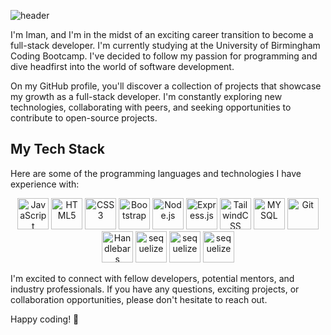 ![header](https://capsule-render.vercel.app/api?type=waving&color=auto&height=130&section=header&fontSize=60&text=Hi%20Everyone!&fontColor=ffffff)

I'm Iman, and I'm in the midst of an exciting career transition to become a full-stack developer. I'm currently studying at the University of Birmingham Coding Bootcamp. I've decided to follow my passion for programming and dive headfirst into the world of software development.

On my GitHub profile, you'll discover a collection of projects that showcase my growth as a full-stack developer. I'm constantly exploring new technologies, collaborating with peers, and seeking opportunities to contribute to open-source projects.

## My Tech Stack

Here are some of the programming languages and technologies I have experience with:

<div align="center">
  <img src="https://cdn.jsdelivr.net/gh/devicons/devicon/icons/javascript/javascript-original.svg" alt="JavaScript" height="50" />
  <img src="https://cdn.jsdelivr.net/gh/devicons/devicon/icons/html5/html5-original-wordmark.svg" alt="HTML5" height="50" />
  <img src="https://cdn.jsdelivr.net/gh/devicons/devicon/icons/css3/css3-original.svg" alt="CSS3" height="50" />
  <img src="https://cdn.jsdelivr.net/gh/devicons/devicon/icons/bootstrap/bootstrap-original-wordmark.svg" alt="Bootstrap" height="50" />
  <img src="https://cdn.jsdelivr.net/gh/devicons/devicon/icons/nodejs/nodejs-original.svg" alt="Node.js" height="50" />
  <img src="https://cdn.jsdelivr.net/gh/devicons/devicon/icons/express/express-original-wordmark.svg" alt="Express.js" height="50" />
  <img src="https://cdn.jsdelivr.net/gh/devicons/devicon/icons/tailwindcss/tailwindcss-plain.svg" alt="TailwindCSS" height="50" />
  <img src="https://cdn.jsdelivr.net/gh/devicons/devicon/icons/mysql/mysql-original-wordmark.svg" alt="MYSQL" height="50" />
  <img src="https://cdn.jsdelivr.net/gh/devicons/devicon/icons/jquery/jquery-plain-wordmark.svg" alt="Git" height="50" />
  <img src="https://cdn.jsdelivr.net/gh/devicons/devicon/icons/handlebars/handlebars-original-wordmark.svg" alt="Handlebars" height="50" />
  <img src="https://cdn.jsdelivr.net/gh/devicons/devicon/icons/sequelize/sequelize-original.svg" alt="sequelize" height="50" />
  <img src="https://cdn.jsdelivr.net/gh/devicons/devicon/icons/react/react-original.svg" alt="sequelize" height="50" />
  <img src="https://cdn.jsdelivr.net/gh/devicons/devicon/icons/mongoDB/mongoDB-original.svg" alt="sequelize" height="50" />
</div>

I'm excited to connect with fellow developers, potential mentors, and industry professionals. If you have any questions, exciting projects, or collaboration opportunities, please don't hesitate to reach out.

Happy coding! 🚀

